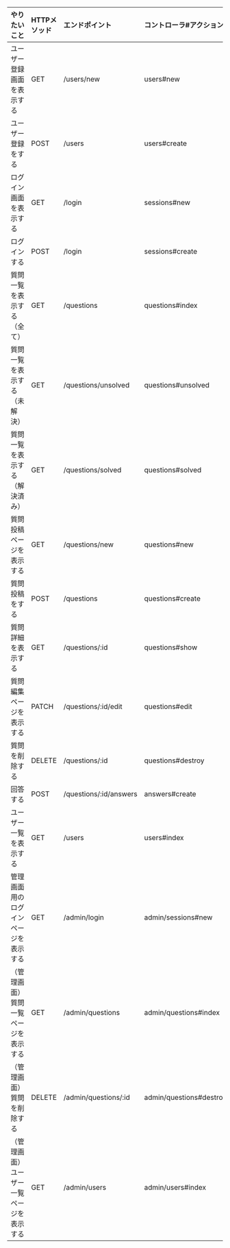 |やりたいこと|HTTPメソッド|エンドポイント|コントローラ#アクション|
|:----|:----|:----|:----|
|ユーザー登録画面を表示する|GET|/users/new|users#new|
|ユーザー登録をする|POST|/users|users#create|
|ログイン画面を表示する|GET|/login|sessions#new|
|ログインする|POST|/login|sessions#create|
|質問一覧を表示する（全て）|GET|/questions|questions#index|
|質問一覧を表示する（未解決）|GET|/questions/unsolved|questions#unsolved|
|質問一覧を表示する（解決済み）|GET|/questions/solved|questions#solved|
|質問投稿ページを表示する|GET|/questions/new|questions#new|
|質問投稿をする|POST|/questions|questions#create|
|質問詳細を表示する|GET|/questions/:id|questions#show|
|質問編集ページを表示する|PATCH|/questions/:id/edit|questions#edit|
|質問を削除する|DELETE|/questions/:id|questions#destroy|
|回答する|POST|/questions/:id/answers|answers#create|
|ユーザー一覧を表示する|GET|/users|users#index|
|管理画面用のログインページを表示する|GET|/admin/login|admin/sessions#new|
|（管理画面）質問一覧ページを表示する|GET|/admin/questions|admin/questions#index|
|（管理画面）質問を削除する|DELETE|/admin/questions/:id|admin/questions#destroy|
|（管理画面）ユーザー一覧ページを表示する|GET|/admin/users|admin/users#index|
